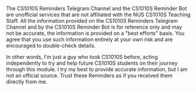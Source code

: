 The CS1010S Reminders Telegram Channel and the CS1010S Reminder Bot are unofficial services that are not affiliated with the NUS CS1010S Teaching Staff. All the information provided on the CS1010S Reminders Telegram Channel and by the CS1010S Reminder Bot is for reference only and may not be accurate, the information is provided on a "best efforts" basis. You agree that you use such information entirely at your own risk and are encouraged to double-check details.

In other words, I'm just a guy who took CS1010S before, acting independently to try and help future CS1010S students on their journey through this module. I try my best to provide accurate information, but I am not an official source. Trust these Reminders as if you received them directly from me.